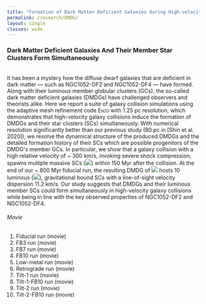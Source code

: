 ```yaml
---
title: "Formation of Dark Matter Deficient Galaxies during High-velocity Galaxy Collisions"
permalink: /research/DMDG/
layout: single
classes: wide
---
```


### Dark Matter Deficient Galaxies And Their Member Star Clusters Form Simultaneously
<br/>
It has been a mystery how the diffuse dwarf galaxies that are deficient in dark matter — such as NGC1052-DF2 and NGC1052-DF4 — have formed. Along with their luminous member globular clusters (GCs), the so-called dark matter deficient galaxies (DMDGs) have challenged observers and theorists alike. Here we report a suite of galaxy collision simulations using the adaptive mesh refinement code <span style="font-variant:small-caps;">Enzo</span> with 1.25 pc resolution, which demonstrates that high-velocity galaxy collisions induce the formation of DMDGs and their star clusters (SCs) simultaneously. With numerical resolution significantly better than our previous study (80 pc in <a href="https://ui.adsabs.harvard.edu/abs/2020ApJ...899...25S/abstract" style="text-decoration:none" target="_blank">[Shin et al. 2020]</a>), we resolve the dynamical structure of the produced DMDGs and the detailed formation history of their SCs which are possible progenitors of the DMDG's member GCs. 
In particular, we show that a galaxy collision with a high relative velocity of ~ 300 km/s, invoking severe shock compression, spawns multiple massive SCs (<img src="https://render.githubusercontent.com/render/math?math=\gtrsim 10^{6}\,{\rm M}_{\odot}">) within 150 Myr after the collision. At the end of our ~ 800 Myr fiducial run, the resulting DMDG of <img src="https://render.githubusercontent.com/render/math?math=M_{\star} \simeq 3.5 \times 10^{8}\,{\rm M}_{\odot}"> hosts 10 luminous (<img src="https://render.githubusercontent.com/render/math?math=M_{V} \lesssim -8.5\,{\rm {mag}}">), gravitational bound SCs with a line-of-sight velocity dispersion 11.2 km/s. Our study suggests that DMDGs and their luminous member SCs could form simultaneously in high-velocity galaxy collisions while being in line with the key observed properties of NGC1052-DF2 and NGC1052-DF4.
<br/>

###### Movie

1. Fiducial run (<a href="https://drive.google.com/file/d/1hLBW_FEbRB6MFRxjE1RyllMIYXt_2Wm1/view?usp=sharing" style="text-decoration:none" target="_blank">movie</a>)
2. FB3 run (<a href="https://drive.google.com/file/d/1v7EfqkqTrQzjAHPJCdHTVj8tP4PrORT8/view?usp=sharing" style="text-decoration:none" target="_blank">movie</a>)
3. FB7 run (<a href="https://drive.google.com/file/d/1X2r5908GyZhPBmhYGcWv0Zo94RIs0v63/view?usp=sharing" style="text-decoration:none" target="_blank">movie</a>)
4. FB10 run (<a href="https://drive.google.com/file/d/1UwB6HX2srJZ6IqT51I7jAJq2Ddf7jeVU/view?usp=sharing" style="text-decoration:none" target="_blank">movie</a>)
5. Low-metal run (<a href="https://drive.google.com/file/d/1tFhHuYyXP4lLGudp6PVJdwPS86vHSkmp/view?usp=sharing" style="text-decoration:none" target="_blank">movie</a>)
6. Retrograde run (<a href="https://drive.google.com/file/d/1Z-rcbSQCV2hkviOkvncZctkO7Py1v_GP/view?usp=sharing" style="text-decoration:none" target="_blank">movie</a>)
7. Tilt-1 run (<a href="https://drive.google.com/file/d/1yKtKYxGLr0XoBgN_-2n09bdlU0w65FiT/view?usp=sharing" style="text-decoration:none" target="_blank">movie</a>)
8. Tilt-1-FB10 run (<a href="https://drive.google.com/file/d/1ZKI9XirZBHbmI6DX0xCA5Y_rUIs-I3bv/view?usp=sharing" style="text-decoration:none" target="_blank">movie</a>)
9. Tilt-2 run (<a href="https://drive.google.com/file/d/1Eh0FCaLcmQZZIsauePBHgY4ZEEPBJr4M/view?usp=sharing" style="text-decoration:none" target="_blank">movie</a>)
10. Tilt-2-FB10 run (<a href="https://drive.google.com/file/d/1jt1MyiMhiY-dBJG5iM7ha1XcVFmf6UwV/view?usp=sharing" style="text-decoration:none" target="_blank">movie</a>)
